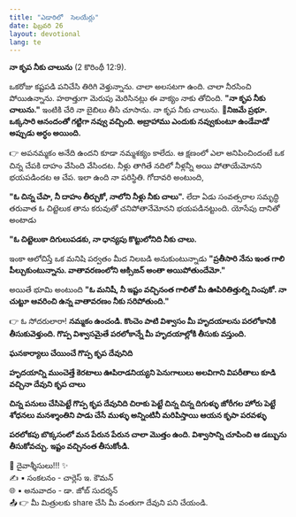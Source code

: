 ```yaml
---
title: "ఎడారిలో  సెలయేర్లు"
date: ఫిబ్రవరి 26
layout: devotional
lang: te
---
```


**నా కృప నీకు చాలును**  (2 కొరింథీ 12:9). 

ఒకరోజు కష్టపడి పనిచేసి తిరిగి వెళ్తున్నాను. చాలా అలసటగా ఉంది. చాలా నీరసించి పోయిఉన్నాను. హఠాత్తుగా మెరుపు మెరిసినట్లు ఈ వాక్యం నాకు తోచింది. 
**"నా కృప నీకు చాలును."** ఇంటికి చేరి నా బైబిలు తీసి చూసాను. నా కృప నీకు చాలును. 
**📖నిజమే ప్రభూ. ఒక్కసారి ఆనందంతో గట్టిగా నవ్వు వచ్చింది. అబ్రాహాము ఎందుకు నవ్వుకుంటూ ఉండేవాడో అప్పుడు అర్ధం అయింది.**

👉 అపనమ్మకం అనేది ఉందని కూడా నమ్మశక్యం కాలేదు. ఆ క్షణంలో ఎలా అనిపించిందంటే ఒక చిన్న చేపకి దాహం వేసింది వేసిందట. నీళ్లు తాగితే నదిలో నీళ్లన్నీ అయి పోతాయేమోనని భయపడిందట ఆ చేప. ఇలా ఉంది నా పరిస్థితి. గోదావరి అంటుంది, 

**"ఓ చిన్న చేపా, నీ దాహం తీర్చుకో, నాలోని నీళ్లు నీకు చాలు".**
 లేదా ఏడు సంవత్సరాల సమృద్ధి తరువాత ఓ చిట్టెలుక తాను కరువుతో చనిపోతానేమోనని భయపడినట్టుంది. యోసేపు దానితో అంటాడు 

**"ఓ చిట్టెలుకా దిగులుపడకు, నా ధాన్యపు కొట్టులోనిది నీకు చాలు.**

 ఇంకా ఆలోచిస్తే ఒక మనిషి పర్వతం మీద నిలబడి అనుకుంటున్నాడు 
**"ప్రతీసారి నేను ఇంత గాలి పీల్చుకుంటున్నాను. వాతావరణంలోని ఆక్సిజన్ అంతా అయిపోతుందేమో."**

 అయితే భూమి అంటుంది 
**"ఓ మనిషీ, నీ ఇష్టం వచ్చినంత గాలితో మీ ఊపిరితిత్తుల్ని నింపుకో. నా చుట్టూ ఆవరించి ఉన్న వాతావరణం నీకు సరిపోతుంది."**

👉 ఓ సోదరులారా! 
**నమ్మకం ఉంచండి. కొంచెం పాటి విశ్వాసం మీ హృదయాలను పరలోకానికి తీసుకువెళ్తుంది. గొప్ప విశ్వాసమైతే పరలోకాన్నే మీ హృదయాల్లోకి తీసుకు వస్తుంది.**

**ఘనకార్యాలు చేయించే గొప్ప కృప దేవునిది**

**హృదయాన్ని ముంచెత్తే కెరటాలు ఊపిరాడనియ్యని పెనుగాలులు అలవిగాని విపరీతాలు కూడి వచ్చినా దేవుని కృప చాలు**

**చిన్న పనులు చేసిపెట్టే గొప్ప కృప దేవునిది చిరాకు పెట్టే చిన్న చిన్న దిగుళ్ళు జోరీగల హోరు పెట్టే శోధనలు మనశ్శాంతిని పాడు చేసే ముళ్ళు అన్నింటినీ మరిపిస్తాయి ఆయన కృపా పరవళ్ళు**

**పరలోకపు బొక్కసంలో మన పేరున పేరున చాలా మొత్తం ఉంది. విశ్వాసాన్ని చూపించి ఆ డబ్బును తీసుకోవచ్చు. ఇష్టం వచ్చినంత తీసుకోండి.**

<div class="blessing">🙏 <span class="bless-text">దైవాశ్శీసులు!!!</span> ✨</div>

<div class="credit">✍️ <span class="credit-text">▪ సంకలనం - చార్లెస్ ఇ. కౌమన్</span></div>
<div class="credit">🌐 <span class="credit-text">▪ అనువాదం - డా. జోబ్ సుదర్శన్</span></div>


<div class="share">📤 👉 <span class="share-text">మీ మిత్రులకు share చేసి మీ వంతుగా దేవుని పని చేయండి.</span></div>

